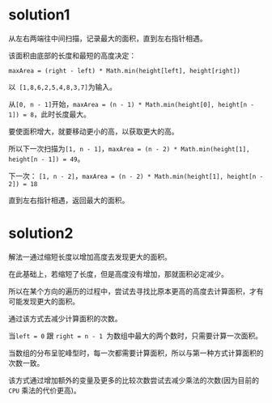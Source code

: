 # solution1

从左右两端往中间扫描，记录最大的面积，直到左右指针相遇。

该面积由底部的长度和最短的高度决定：

```
maxArea = (right - left) * Math.min(height[left], height[right])
```
以` [1,8,6,2,5,4,8,3,7]`为输入。

从`[0, n - 1]`开始，`maxArea = (n - 1) * Math.min(height[0], height[n - 1]) = 8`，此时长度最大。

要使面积增大，就要移动更小的高，以获取更大的高。

所以下一次扫描为`[1, n - 1]`，`maxArea = (n - 2) * Math.min(height[1], height[n - 1]) = 49`。

下一次： `[1, n - 2]`，`maxArea = (n - 2) * Math.min(height[1], height[n - 2]) = 18`

直到左右指针相遇，返回最大的面积。

# solution2

解法一通过缩短长度以增加高度去发现更大的面积。

在此基础上，若缩短了长度，但是高度没有增加，那就面积必定减少。

所以在某个方向的遍历的过程中，尝试去寻找比原本更高的高度去计算面积，才有可能发现更大的面积。

通过该方式去减少计算面积的次数。

当`left = 0` 跟 `right = n - 1 `为数组中最大的两个数时，只需要计算一次面积。

当数组的分布呈驼峰型时，每一次都需要计算面积，所以与第一种方式计算面积的次数一致。

该方式通过增加额外的变量及更多的比较次数尝试去减少乘法的次数(因为目前的 `CPU` 乘法的代价更高)。
